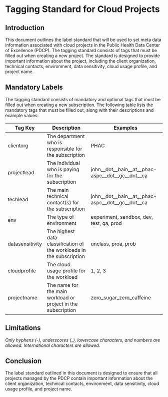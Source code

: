 # Tagging Standard for Cloud Projects

## Introduction

This document outlines the label standard that will be used to set meta data information associated with cloud projects in the Public Health Data Center of Excellence (PDCP). The tagging standard consists of tags that must be filled out when creating a new project. The standard is designed to provide important information about the project, including the client organization, technical contacts, environment, data sensitivity, cloud usage profile, and project name.

## Mandatory Labels

The tagging standard consists of mandatory and optional tags that must be filled out when creating a new subscription. The following table lists the mandatory tags that must be filled out, along with their descriptions and example values:

| Tag Key           | Description                                                   | Examples        |
|-------------------|---------------------------------------------------------------|----------------|
| clientorg         | The department who is responsible for the subscription        | PHAC            |
| projectlead       | The individual who is paying for the subscription             | john__dot__bain__at__phac-aspc__dot__gc__dot__ca |
| techlead          | The main technical contact(s) for the subscription             | john__dot__bain__at__phac-aspc__dot__gc__dot__ca |
| env               | The type of environment                                        | experiment, sandbox, dev, test, qa, prod |
| datasensitivity   | The highest data classification of the workloads in the subscription | unclass, proa, prob |
| cloudprofile      | The cloud usage profile for the workload                       | 1, 2, 3 |
| projectname       | The name for the main workload or project in the subscription | zero_sugar_zero_caffeine |

## Limitations
*Only hyphens (-), underscores (_), lowercase characters, and numbers are allowed. International characters are allowed.*

## Conclusion

The label standard outlined in this document is designed to ensure that all projects managed by the PDCP contain important information about the client organization, technical contacts, environment, data sensitivity, cloud usage profile, and project name.